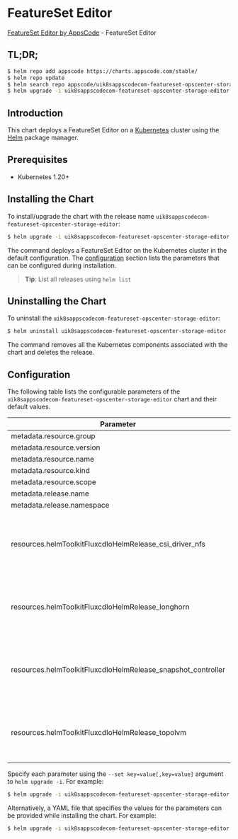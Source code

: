 # FeatureSet Editor

[FeatureSet Editor by AppsCode](https://appscode.com) - FeatureSet Editor

## TL;DR;

```bash
$ helm repo add appscode https://charts.appscode.com/stable/
$ helm repo update
$ helm search repo appscode/uik8sappscodecom-featureset-opscenter-storage-editor --version=v0.24.0
$ helm upgrade -i uik8sappscodecom-featureset-opscenter-storage-editor appscode/uik8sappscodecom-featureset-opscenter-storage-editor -n default --create-namespace --version=v0.24.0
```

## Introduction

This chart deploys a FeatureSet Editor on a [Kubernetes](http://kubernetes.io) cluster using the [Helm](https://helm.sh) package manager.

## Prerequisites

- Kubernetes 1.20+

## Installing the Chart

To install/upgrade the chart with the release name `uik8sappscodecom-featureset-opscenter-storage-editor`:

```bash
$ helm upgrade -i uik8sappscodecom-featureset-opscenter-storage-editor appscode/uik8sappscodecom-featureset-opscenter-storage-editor -n default --create-namespace --version=v0.24.0
```

The command deploys a FeatureSet Editor on the Kubernetes cluster in the default configuration. The [configuration](#configuration) section lists the parameters that can be configured during installation.

> **Tip**: List all releases using `helm list`

## Uninstalling the Chart

To uninstall the `uik8sappscodecom-featureset-opscenter-storage-editor`:

```bash
$ helm uninstall uik8sappscodecom-featureset-opscenter-storage-editor -n default
```

The command removes all the Kubernetes components associated with the chart and deletes the release.

## Configuration

The following table lists the configurable parameters of the `uik8sappscodecom-featureset-opscenter-storage-editor` chart and their default values.

|                          Parameter                           | Description |                                                                                                                                                                                                                                                                                                                               Default                                                                                                                                                                                                                                                                                                                                |
|--------------------------------------------------------------|-------------|----------------------------------------------------------------------------------------------------------------------------------------------------------------------------------------------------------------------------------------------------------------------------------------------------------------------------------------------------------------------------------------------------------------------------------------------------------------------------------------------------------------------------------------------------------------------------------------------------------------------------------------------------------------------|
| metadata.resource.group                                      |             | <code>ui.k8s.appscode.com</code>                                                                                                                                                                                                                                                                                                                                                                                                                                                                                                                                                                                                                                     |
| metadata.resource.version                                    |             | <code>v1alpha1</code>                                                                                                                                                                                                                                                                                                                                                                                                                                                                                                                                                                                                                                                |
| metadata.resource.name                                       |             | <code>featuresets</code>                                                                                                                                                                                                                                                                                                                                                                                                                                                                                                                                                                                                                                             |
| metadata.resource.kind                                       |             | <code>FeatureSet</code>                                                                                                                                                                                                                                                                                                                                                                                                                                                                                                                                                                                                                                              |
| metadata.resource.scope                                      |             | <code>Cluster</code>                                                                                                                                                                                                                                                                                                                                                                                                                                                                                                                                                                                                                                                 |
| metadata.release.name                                        |             | <code>RELEASE-NAME</code>                                                                                                                                                                                                                                                                                                                                                                                                                                                                                                                                                                                                                                            |
| metadata.release.namespace                                   |             | <code>default</code>                                                                                                                                                                                                                                                                                                                                                                                                                                                                                                                                                                                                                                                 |
| resources.helmToolkitFluxcdIoHelmRelease_csi_driver_nfs      |             | <code>{"apiVersion":"helm.toolkit.fluxcd.io/v2","kind":"HelmRelease","metadata":{"labels":{"app.kubernetes.io/component":"csi-driver-nfs"},"name":"csi-driver-nfs","namespace":"kubeops"},"spec":{"chart":{"spec":{"chart":"csi-driver-nfs","sourceRef":{"kind":"HelmRepository","name":"appscode-charts-oci","namespace":"kubeops"},"version":"v4.7.0"}},"install":{"crds":"CreateReplace","createNamespace":true,"remediation":{"retries":-1}},"interval":"5m","releaseName":"csi-driver-nfs","storageNamespace":"kube-system","targetNamespace":"kube-system","timeout":"30m","upgrade":{"crds":"CreateReplace","remediation":{"retries":-1}}}}</code>            |
| resources.helmToolkitFluxcdIoHelmRelease_longhorn            |             | <code>{"apiVersion":"helm.toolkit.fluxcd.io/v2","kind":"HelmRelease","metadata":{"labels":{"app.kubernetes.io/component":"longhorn"},"name":"longhorn","namespace":"kubeops"},"spec":{"chart":{"spec":{"chart":"longhorn","sourceRef":{"kind":"HelmRepository","name":"appscode-charts-oci","namespace":"kubeops"},"version":"1.7.2"}},"install":{"crds":"CreateReplace","createNamespace":true,"remediation":{"retries":-1}},"interval":"5m","releaseName":"longhorn","storageNamespace":"longhorn-system","targetNamespace":"longhorn-system","timeout":"30m","upgrade":{"crds":"CreateReplace","remediation":{"retries":-1}}}}</code>                             |
| resources.helmToolkitFluxcdIoHelmRelease_snapshot_controller |             | <code>{"apiVersion":"helm.toolkit.fluxcd.io/v2","kind":"HelmRelease","metadata":{"labels":{"app.kubernetes.io/component":"snapshot-controller"},"name":"snapshot-controller","namespace":"kubeops"},"spec":{"chart":{"spec":{"chart":"snapshot-controller","sourceRef":{"kind":"HelmRepository","name":"appscode-charts-oci","namespace":"kubeops"},"version":"3.0.6"}},"install":{"crds":"CreateReplace","createNamespace":true,"remediation":{"retries":-1}},"interval":"5m","releaseName":"snapshot-controller","storageNamespace":"kubeops","targetNamespace":"kubeops","timeout":"30m","upgrade":{"crds":"CreateReplace","remediation":{"retries":-1}}}}</code> |
| resources.helmToolkitFluxcdIoHelmRelease_topolvm             |             | <code>{"apiVersion":"helm.toolkit.fluxcd.io/v2","kind":"HelmRelease","metadata":{"labels":{"app.kubernetes.io/component":"topolvm"},"name":"topolvm","namespace":"kubeops"},"spec":{"chart":{"spec":{"chart":"topolvm","sourceRef":{"kind":"HelmRepository","name":"appscode-charts-oci","namespace":"kubeops"},"version":"15.0.0"}},"install":{"crds":"CreateReplace","createNamespace":true,"remediation":{"retries":-1}},"interval":"5m","releaseName":"topolvm","storageNamespace":"topolvm-system","targetNamespace":"topolvm-system","timeout":"30m","upgrade":{"crds":"CreateReplace","remediation":{"retries":-1}}}}</code>                                  |


Specify each parameter using the `--set key=value[,key=value]` argument to `helm upgrade -i`. For example:

```bash
$ helm upgrade -i uik8sappscodecom-featureset-opscenter-storage-editor appscode/uik8sappscodecom-featureset-opscenter-storage-editor -n default --create-namespace --version=v0.24.0 --set metadata.resource.group=ui.k8s.appscode.com
```

Alternatively, a YAML file that specifies the values for the parameters can be provided while
installing the chart. For example:

```bash
$ helm upgrade -i uik8sappscodecom-featureset-opscenter-storage-editor appscode/uik8sappscodecom-featureset-opscenter-storage-editor -n default --create-namespace --version=v0.24.0 --values values.yaml
```
